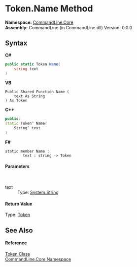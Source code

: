 # Token.Name Method 
 

**Namespace:**&nbsp;<a href="N_CommandLine_Core">CommandLine.Core</a><br />**Assembly:**&nbsp;CommandLine (in CommandLine.dll) Version: 0.0.0

## Syntax

**C#**<br />
``` C#
public static Token Name(
	string text
)
```

**VB**<br />
``` VB
Public Shared Function Name ( 
	text As String
) As Token
```

**C++**<br />
``` C++
public:
static Token^ Name(
	String^ text
)
```

**F#**<br />
``` F#
static member Name : 
        text : string -> Token 

```


#### Parameters
&nbsp;<dl><dt>text</dt><dd>Type: <a href="https://docs.microsoft.com/dotnet/api/system.string" target="_blank">System.String</a><br /></dd></dl>

#### Return Value
Type: <a href="T_CommandLine_Core_Token">Token</a>

## See Also


#### Reference
<a href="T_CommandLine_Core_Token">Token Class</a><br /><a href="N_CommandLine_Core">CommandLine.Core Namespace</a><br />